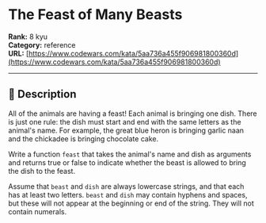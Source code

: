 # The Feast of Many Beasts

**Rank:** 8 kyu  
**Category:** reference  
**URL:** [https://www.codewars.com/kata/5aa736a455f906981800360d](https://www.codewars.com/kata/5aa736a455f906981800360d)

---

## 📝 Description

All of the animals are having a feast! Each animal is bringing one dish. There is just one rule: the dish must start and end with the same letters as the animal's name. For example, the great blue heron is bringing garlic naan and the chickadee is bringing chocolate cake.

Write a function `feast` that takes the animal's name and dish as arguments and returns true or false to indicate whether the beast is allowed to bring the dish to the feast.

Assume that `beast` and `dish` are always lowercase strings, and that each has at least two letters. `beast` and `dish` may contain hyphens and spaces, but these will not appear at the beginning or end of the string. They will not contain numerals.
